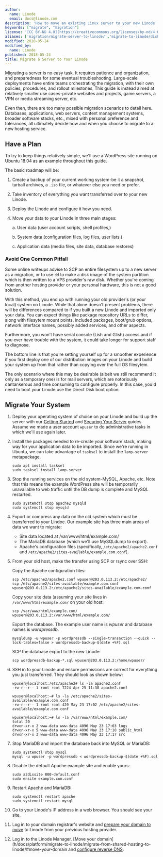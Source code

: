 ```yaml
---
author:
  name: Linode
  email: docs@linode.com
description: 'How to move an existing Linux server to your new Linode'
keywords: ["migrate", "migration"]
license: '[CC BY-ND 4.0](https://creativecommons.org/licenses/by-nd/4.0)'
aliases: ['migration/migrate-server-to-linode/','migrate-to-linode/disk-images/migrating-a-server-to-your-linode/','platform/disk-images/migrating-a-server-to-your-linode/']
modified: 2018-05-24
modified_by:
  name: Linode
published: 2018-05-24
title: Migrate a Server to Your Linode
---
```


Migrating a server is no easy task. It requires patience and organization, and preparedness for some eventual troubleshooting. Large-scale deployments have entire teams orchestrating the migration, with their own policies, procedures, and rollout milestones. This guide is instead aimed at relatively smaller use cases-private websites and projects, game servers, a VPN or media streaming server, etc.

Even then, there are too many possible migration scenarios to detail here. Databases, applications, web servers, content management systems, broader software stacks, etc., mixed with personal preference and tolerances, all ultimately decide how and when you choose to migrate to a new hosting service.

## Have a Plan

To try to keep things relatively simple, we'll use a WordPress site running on Ubuntu 18.04 as an example throughout this guide.

The basic roadmap will be:

1.  Create a backup of your current working system-be it a snapshot, tarball archives, a `.iso` file, or whatever else you need or prefer.

2.  Take inventory of everything you want transferred over to your new Linode.

3.  Deploy the Linode and configure it how you need.

4.  Move your data to your Linode in three main stages:

    a.  User data (user account scripts, shell profiles,)

    b.  System data (configuration files, log files, user lists.)

    c.  Application data (media files, site data, database restores)


### Avoid One Common Pitfall

Some online writeups advise to SCP an entire filesystem up to a new server as a migration, or to use `dd` to make a disk image of the system partition which is then written to a VPS provider's raw disk. Whether you're coming from another hosting provider or your personal hardware, this is not a good solution.

With this method, you end up with running your old provider's (or your local) system on Linode. While that alone doesn't present problems, there will be differences compared to if you built a new Linode and imported only your data. You can expect things like package repository URLs to differ, along with filesytem mount points, included packages, boot/grub options, network interface names, possibly added services, and other aspects.

Furthermore, you won't have serial console (Lish and Glish) access and if you ever have trouble with the system, it could take longer for support staff to diagnose.

The bottom line is that you're setting yourself up for a smoother experience if you first deploy one of our distribution images on your Linode and build your system up from that rather than copying over the full OS filesytem.

The only scenario where this may be desirable (albeit we still recommend it only as a temporary one) is for mail servers, which are notoriously cantankerous and time consuming to configure properly. In this case, you'd need to boot your Linode use the Direct Disk boot option.


## Migrate Your System

1.  Deploy your operating system of choice on your Linode and build up the server with our [Getting Started](/docs/getting-started/) and [Securing Your Server](/docs/security/securing-your-server/) guides. Assume we made a user account `wpuser` to do administrative tasks in which we'll use again later.

2.  Install the packages needed to re-create your software stack, making way for your application data to be imported. Since we're running in Ubuntu, we can take advantage of `tasksel` to install the `lamp-server` metapackage. 

        sudo apt install tasksel
        sudo tasksel install lamp-server

3.  Stop the running services on the old system-MySQL, Apache, etc. Note that this means the example WordPress site will be temporarily unavailable to web traffic until the DB dump is complete and MySQL restarted.

        sudo systemctl stop apache2 mysqld
        sudo systemctl stop mysqld

4.  Export or compress any data on the old system which must be transferred to your Lindoe. Our example site has three main areas of data we want to migrate:

    - Site data located at /var/www/html/example.com/
    - The MariaDB database (which we'll use MySQLdump to export).
    - Apache's configuration files (specifically, `/etc/apache2/apache2.conf` and `/etc/apache2/sites-available/example.com.conf`).

5.  From your old host, make the transfer using SCP or rsync over SSH:

    Copy the Apache configuration files:

        scp /etc/apache2/apache2.conf wpuser@203.0.113.2:/etc/apache2/
        scp /etc/apache2/sites-available/example.com.conf wpuser@203.0.113.2:/etc/apache2/sites-available/example.com.conf

    Copy your site data (assuming your site lives in `/var/www/html/example.com/` on your old host:

        scp /var/www/html/example.com/ wpuser@203.0.113.2:/var/www/html/example.com/

    Export the database. The example user name is *wpuser* and database names is *wordpressdb*.

        mysqldump -u wpuser -p wordpressdb --single-transaction --quick --lock-tables=false > wordpressdb-backup-$(date +%F).sql

    SCP the database export to the new Linode:

        scp wordpressdb-backup-*.sql wpuser@203.0.113.2:/home/wpuser/

6.  SSH in to your Linode and ensure permissions are correct for everything you just transferred. They should look as shown below:

        wpuser@localhost:/etc/apache2# ls -la apache2.conf
        -rw-r--r-- 1 root root 7224 Apr 25 11:38 apache2.conf
        
        wpuser@localhost:~# ls -la /etc/apache2/sites-available/example.com.conf
        -rw-r--r-- 1 root root 420 May 23 17:02 /etc/apache2/sites-available/example.com.conf
        
        wpuser@localhost:~# ls -la /var/www/html/example.com/
        total 20
        drwxr-xr-x 2 www-data www-data 4096 May 23 17:03 logs
        drwxr-xr-x 5 www-data www-data 4096 May 23 17:18 public_html
        drwxr-xr-x 3 www-data www-data 4096 May 23 17:17 src

7.  Stop MariaDB and import the database back into MySQL or MariaDB:

        sudo systemctl stop mysql
        mysql -u wpuser -p wordpressdb < wordpressdb-backup-$(date +%F).sql

8.  Disable the default Apache example site and enable yours:

        sudo a2dissite 000-default.conf
        sudo ensite example.com.conf

9.  Restart Apache and MariaDB:

        sudo systemctl restart apache
        sudo systemctl restart mysql

10. Go to your Linode's IP address in a web browser. You should see your site.

11. Log in to your domain registrar's website and [prepare your domain to move](/docs/platform/migrate-to-linode/migrate-from-shared-hosting-to-linode/#prepare-your-domain-name-to-move) to Linode from your previous hosting provider.

11.  Log in to the Linode Manager. [Move your domain](h/docs/platform/migrate-to-linode/migrate-from-shared-hosting-to-linode/#move-your-domain and [configure reverse DNS](/docs/networking/dns/configure-your-linode-for-reverse-dns/).